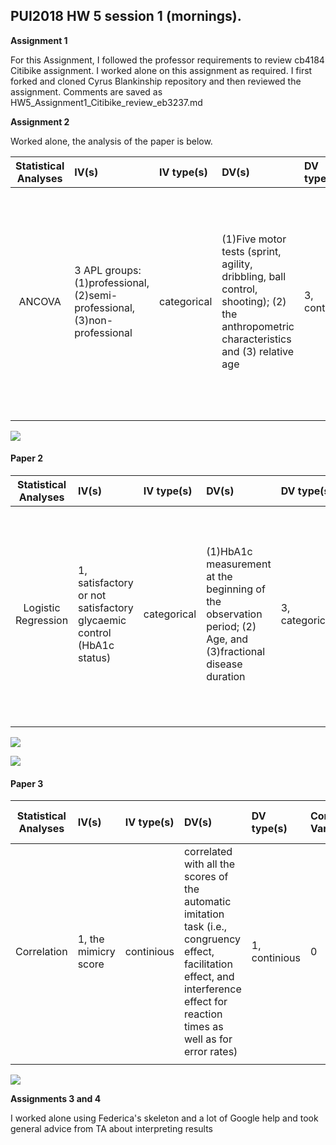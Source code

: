 
## PUI2018 HW 5 session 1 (mornings).

**Assignment 1**

For this Assignment, I followed the professor requirements to review cb4184 Citibike assignment. 
I worked alone on this assignment as required. 
I first forked and cloned Cyrus Blankinship repository and then reviewed the assignment. 
Comments are saved as HW5_Assignment1_Citibike_review_eb3237.md

**Assignment 2**

Worked alone, the analysis of the paper is below.

| **Statistical Analyses**	|  **IV(s)**  |  **IV type(s)** |  **DV(s)**  |  **DV type(s)**  |  **Control Var** | **Control Var type**  | **Question to be answered** | **_H0_** | **alpha** | **link to paper**| 
|:----------:|:----------|:------------|:-------------|:-------------|:------------|:------------- |:------------------|:----:|:-------:|:-------|
ANCOVA	| 3 APL groups: (1)professional, (2)semi-professional, (3)non-professional | categorical | (1)Five motor tests (sprint, agility, dribbling, ball control, shooting); (2) the anthropometric characteristics and (3) relative age| 3, continious | age | continuous (could also be categorical) | 	Whether all predictors (i.e., the motor performance tests, the anthropometric characteristics and relative age) correspond to the later achieved APL | H0: no correlation between the predictors and APL groups (1,2,3) | 0.001 | [The influence of speed abilities and technical skills in early adolescence on adult success in soccer: A long-term prospective analysis using ANOVA and SEM approaches](https://journals.plos.org/plosone/article?id=10.1371/journal.pone.0182211#sec003) |
  |||||||||


![](https://github.com/eb3237/PUI2018_eb3237/blob/master/HW5_eb3237/Screen%20Shot%202018-10-09%20at%201.04.59%20PM.png)



#### Paper 2

| **Statistical Analyses**	|  **IV(s)**  |  **IV type(s)** |  **DV(s)**  |  **DV type(s)**  |  **Control Var** | **Control Var typ**  | **Question to be answered** | **_H0_** | **alpha** | **link to paper**| 
|:----------:|:----------|:------------|:-------------|:-------------|:------------|:------------- |:------------------|:----:|:-------:|:-------|
Logistic Regression	| 1, satisfactory or not satisfactory glycaemic control (HbA1c status) | categorical | (1)HbA1c measurement at the beginning of the observation period; (2) Age, and (3)fractional disease duration | 3, categorical | HbA1c status | continuous (could also be categorical) | 	What patient characteristics that were predictive of satisfactory glycaemic control | H0: no correlation between the predictors and HbA1c status | 0.05 | [Prediction of glycaemic control in young children and adolescents with type 1 diabetes mellitus using mixed-effects logistic regression modelling](https://journals.plos.org/plosone/article?id=10.1371/journal.pone.0182181) |
  |||||||||


![](https://github.com/eb3237/PUI2018_eb3237/blob/master/HW5_eb3237/Screen%20Shot%202018-10-09%20at%203.19.40%20PM.png)

![](https://github.com/eb3237/PUI2018_eb3237/blob/master/HW5_eb3237/Screen%20Shot%202018-10-09%20at%203.23.26%20PM.png)

#### Paper 3

| **Statistical Analyses**	|  **IV(s)**  |  **IV type(s)** |  **DV(s)**  |  **DV type(s)**  |  **Control Var** | **Control Var typ**  | **Question to be answered** | **_H0_** | **alpha** | **link to paper**| 
|:----------:|:----------|:------------|:-------------|:-------------|:------------|:------------- |:------------------|:----:|:-------:|:-------|
Correlation	| 1, the mimicry score | continious | correlated  with all the scores of the automatic imitation task (i.e., congruency effect, facilitation effect, and interference effect for reaction times as well as for error rates) | 1, continious | 0 | 0 | 	Is there the relationship between mimicry and automatic imitation | H0: no correlation between the mimicry score and the  automatic imitation task score | 0.05 | [Mimicry and automatic imitation are not correlated](https://journals.plos.org/plosone/article?id=10.1371/journal.pone.0183784) |
  |||||||||
  
  ![](https://github.com/eb3237/PUI2018_eb3237/blob/master/HW5_eb3237/Screen%20Shot%202018-10-09%20at%203.28.57%20PM.png)

  
**Assignments 3 and 4**

I worked alone using Federica's skeleton and a lot of Google help and took general advice from TA about interpreting results
